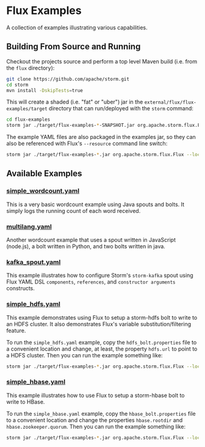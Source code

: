 # Flux Examples
A collection of examples illustrating various capabilities.

## Building From Source and Running

Checkout the projects source and perform a top level Maven build (i.e. from the `flux` directory):

```bash
git clone https://github.com/apache/storm.git
cd storm
mvn install -DskipTests=true
```

This will create a shaded (i.e. "fat" or "uber") jar in the `external/flux/flux-examples/target` directory that can run/deployed with
the `storm` command:

```bash
cd flux-examples
storm jar ./target/flux-examples-*-SNAPSHOT.jar org.apache.storm.flux.Flux --local ./src/main/resources/simple_wordcount.yaml
```

The example YAML files are also packaged in the examples jar, so they can also be referenced with Flux's `--resource`
command line switch:

```bash
storm jar ./target/flux-examples-*.jar org.apache.storm.flux.Flux --local --resource /simple_wordcount.yaml
```

## Available Examples

### [simple_wordcount.yaml](src/main/resources/simple_wordcount.yaml)

This is a very basic wordcount example using Java spouts and bolts. It simply logs the running count of each word
received.

### [multilang.yaml](src/main/resources/multilang.yaml)

Another wordcount example that uses a spout written in JavaScript (node.js), a bolt written in Python, and two bolts
written in java.

### [kafka_spout.yaml](src/main/resources/kafka_spout.yaml)
This example illustrates how to configure Storm's `storm-kafka` spout using Flux YAML DSL `components`, `references`,
and `constructor arguments` constructs.

### [simple_hdfs.yaml](src/main/resources/simple_hdfs.yaml)

This example demonstrates using Flux to setup a storm-hdfs bolt to write to an HDFS cluster. It also demonstrates Flux's
variable substitution/filtering feature.

To run the `simple_hdfs.yaml` example, copy the `hdfs_bolt.properties` file to a convenient location and change, at
least, the property `hdfs.url` to point to a HDFS cluster. Then you can run the example something like:

```bash
storm jar ./target/flux-examples-*.jar org.apache.storm.flux.Flux --local ./src/main/resources/simple_hdfs.yaml --filter my_hdfs_bolt.properties
```

### [simple_hbase.yaml](src/main/resources/simple_hbase.yaml)

This example illustrates how to use Flux to setup a storm-hbase bolt to write to HBase.

To run the `simple_hbase.yaml` example, copy the `hbase_bolt.properties` file to a convenient location and change the properties
 `hbase.rootdir` and `hbase.zookeeper.quorum`. Then you can run the example something like:

```bash
storm jar ./target/flux-examples-*.jar org.apache.storm.flux.Flux --local ./src/main/resources/simple_hbase.yaml --filter my_hbase_bolt.properties
```
